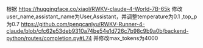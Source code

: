 根据
https://huggingface.co/xiaol/RWKV-claude-4-World-7B-65k
修改user_name,assistant_name为User,Assistant，并调整temperature为0.1 ,top_p为0.7
https://github.com/pengcanlyu/RWKV-Runner-4-claude/blob/cfc62e53deb9310a74be54e1d726c7b98c9b9a0b/backend-python/routes/completion.py#L74
并修改max_tokens为4000
